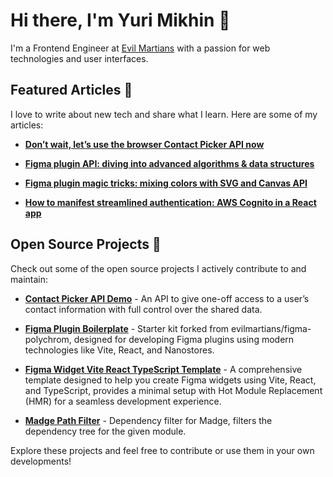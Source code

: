 # Hi there, I'm Yuri Mikhin 👋

I'm a Frontend Engineer at [Evil Martians](https://evilmartians.com) with a passion for web technologies and user interfaces.

## Featured Articles 📝
I love to write about new tech and share what I learn. Here are some of my articles:

- **[Don’t wait, let’s use the browser Contact Picker API now](https://evilmartians.com/chronicles/dont-wait-lets-use-browser-contact-picker-api-now)**

- **[Figma plugin API: diving into advanced algorithms & data structures](https://evilmartians.com/chronicles/figma-plugin-api-dive-into-advanced-algorithms-and-data-structures)**

- **[Figma plugin magic tricks: mixing colors with SVG and Canvas API](https://evilmartians.com/chronicles/figma-plugin-magic-tricks-mixing-colors-with-svg-and-canvas-api)**

- **[How to manifest streamlined authentication: AWS Cognito in a React app](https://evilmartians.com/chronicles/how-to-manifest-streamlined-authentication-aws-cognito-in-a-react-app)**

## Open Source Projects 🚀
Check out some of the open source projects I actively contribute to and maintain:

- **[Contact Picker API Demo](https://github.com/yourgithub/contact-picker-api-demo)** - An API to give one-off access to a user’s contact information with full control over the shared data.

- **[Figma Plugin Boilerplate](https://github.com/yourgithub/figma-plugin-boilerplate)** - Starter kit forked from evilmartians/figma-polychrom, designed for developing Figma plugins using modern technologies like Vite, React, and Nanostores.
  
- **[Figma Widget Vite React TypeScript Template](https://github.com/yourgithub/figma-widget-vite-react-typescript-template)** - A comprehensive template designed to help you create Figma widgets using Vite, React, and TypeScript, provides a minimal setup with Hot Module Replacement (HMR) for a seamless development experience.
  
- **[Madge Path Filter](https://github.com/yourgithub/madge-path-filter)** - Dependency filter for Madge, filters the dependency tree for the given module.

Explore these projects and feel free to contribute or use them in your own developments!


<!--
**mikhin/mikhin** is a ✨ _special_ ✨ repository because its `README.md` (this file) appears on your GitHub profile.

Here are some ideas to get you started:

- 🔭 I’m currently working on ...
- 🌱 I’m currently learning ...
- 👯 I’m looking to collaborate on ...
- 🤔 I’m looking for help with ...
- 💬 Ask me about ...
- 📫 How to reach me: ...
- 😄 Pronouns: ...
- ⚡ Fun fact: ...
-->
